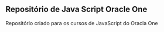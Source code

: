 ## Repositório de Java Script Oracle One
Repositório criado para os cursos de JavaScript do Oracla One
